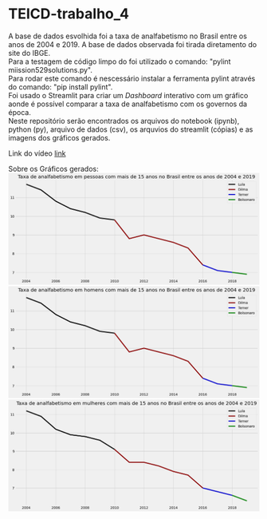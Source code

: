 # TEICD-trabalho_4

A base de dados esvolhida foi a taxa de analfabetismo no Brasil entre os anos de 2004 e 2019. A base de dados observada foi tirada diretamento do site do IBGE.</br>
Para a testagem de código limpo do foi utilizado o comando: "pylint miission529solutions.py".</br>
Para rodar este comando é nescessário instalar a ferramenta pylint através do comando: "pip install pylint".</br>
Foi usado o Streamlit para criar um *Dashboard* interativo com um gráfico aonde é possível comparar a taxa de analfabetismo com os governos da época.</br>
Neste repositório serão encontrados os arquivos do notebook (ipynb), python (py), arquivo de dados (csv), os arquvios do streamlit (cópias) e as imagens dos gráficos gerados.

Link do vídeo [link](https://www.loom.com/share/dc95ba88bb6240188401e22fccfb060c)

Sobre os Gráficos gerados:
![Total de analfabetos com mais de 15 anos!](/images/totalAnalfabetos.png "Total")
![Número de homens analfabetos com mais de 15 anos!](/images/mascAnalfabetos.png "Total")
![Número de mulheres analfabetas com mais de 15 anos!](/images/femiAnalfabetos.png "Total")

